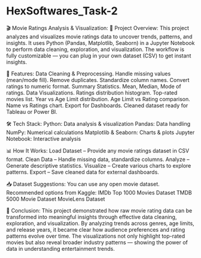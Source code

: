 # HexSoftwares_Task-2 
🎬 Movie Ratings Analysis & Visualization:
📌 Project Overview:
This project analyzes and visualizes movie ratings data to uncover trends, patterns, and insights.
It uses Python (Pandas, Matplotlib, Seaborn) in a Jupyter Notebook to perform data cleaning, exploration, and visualization.
The workflow is fully customizable — you can plug in your own dataset (CSV) to get instant insights.

📂 Features:
Data Cleaning & Preprocessing.
Handle missing values (mean/mode fill).
Remove duplicates.
Standardize column names.
Convert ratings to numeric format.
Summary Statistics.
Mean, Median, Mode of ratings.
Data Visualizations.
Ratings distribution histogram.
Top-rated movies list.
Year vs Age Limit distribution.
Age Limit vs Rating comparison.
Name vs Ratings chart.
Export for Dashboards.
Cleaned dataset ready for Tableau or Power BI.

🛠️ Tech Stack:
Python: Data analysis & visualization
Pandas: Data handling
NumPy: Numerical calculations
Matplotlib & Seaborn: Charts & plots
Jupyter Notebook: Interactive analysis

📊 How It Works:
Load Dataset – Provide any movie ratings dataset in CSV format.
Clean Data – Handle missing data, standardize columns.
Analyze – Generate descriptive statistics.
Visualize – Create various charts to explore patterns.
Export – Save cleaned data for external dashboards.

📥 Dataset Suggestions:
You can use any open movie dataset. Recommended options from Kaggle:
IMDb Top 1000 Movies Dataset
TMDB 5000 Movie Dataset
MovieLens Dataset

🎯 Conclusion:
This project demonstrated how raw movie rating data can be transformed into meaningful insights through effective data cleaning, exploration, and visualization.
By analyzing trends across genres, age limits, and release years, it became clear how audience preferences and rating patterns evolve over time.
The visualizations not only highlight top-rated movies but also reveal broader industry patterns — showing the power of data in understanding entertainment trends.



